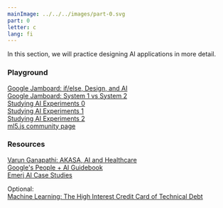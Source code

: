 ```yaml
---
mainImage: ../../../images/part-0.svg
part: 0
letter: c
lang: fi
---
```


<div class="content">

In this section, we will practice designing AI applications in more detail.

### Playground
[Google Jamboard: if/else, Design, and AI](https://jamboard.google.com/)<br>
[Google Jamboard: System 1 vs System 2](https://jamboard.google.com/)<br>
[Studying AI Experiments 0](https://trekhleb.dev/machine-learning-experiments/#/)<br>
[Studying AI Experiments 1](https://experiments.withgoogle.com/experiments)<br>
[Studying AI Experiments 2](https://artsandculture.google.com/)<br>
[ml5.js community page](https://ml5js.org/community/)<br>


### Resources
[Varun Ganapathi: AKASA, AI and Healthcare](https://thegradientpub.substack.com/p/varun-ganapathi-akasa-ai-and-healthcare#details)<br>
[Google's People + AI Guidebook](https://pair.withgoogle.com/guidebook/case-studies)<br>
[Emerj AI Case Studies](https://emerj.com/ai-case-studies/)<br>

Optional:<br>
[Machine Learning: The High Interest Credit Card of Technical Debt](https://research.google/pubs/pub43146/)<br>

</div>
